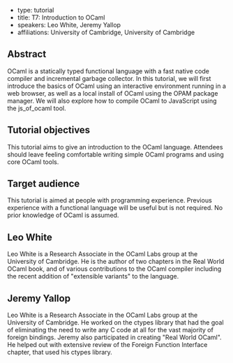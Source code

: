 - type: tutorial
- title: T7: Introduction to OCaml
- speakers: Leo White, Jeremy Yallop
- affiliations: University of Cambridge, University of Cambridge


## Abstract
OCaml is a statically typed functional language with a fast native
code compiler and incremental garbage collector. In this tutorial, we
will first introduce the basics of OCaml using an interactive
environment running in a web browser, as well as a local install of
OCaml using the OPAM package manager. We will also explore how to
compile OCaml to JavaScript using the js_of_ocaml tool.

## Tutorial objectives
This tutorial aims to give an introduction to the OCaml
language. Attendees should leave feeling comfortable writing simple
OCaml programs and using core OCaml tools.

## Target audience
This tutorial is aimed at people with programming experience. Previous
experience with a functional language will be useful but is not
required. No prior knowledge of OCaml is assumed.

## Leo White
<!--<img align="right" src="img/leo-white.jpg" alt="Leo White"></img>-->
Leo White is a Research Associate in the OCaml Labs group at the
University of Cambridge. He is the author of two chapters in the Real
World OCaml book, and of various contributions to the OCaml compiler
including the recent addition of "extensible variants" to the
language.

## Jeremy Yallop
<!--<img align="right" src="img/jeremy-yallop.jpg" alt="Jeremy Yallop"></img>-->
Leo White is a Research Associate in the OCaml Labs group at the
University of Cambridge. He worked on the ctypes library
that had the goal of eliminating the need to write any C code at all for the vast majority of foreign bindings.
Jeremy also participated in creating "Real World OCaml".
He helped out with extensive review of the Foreign Function Interface chapter,
that used his ctypes library. 